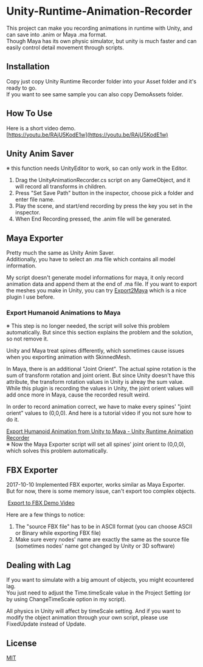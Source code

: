 # Unity-Runtime-Animation-Recorder
  
  This project can make you recording animations in runtime with Unity, and can save into .anim or Maya .ma format.  
  Though Maya has its own physic simulator, but unity is much faster and can easily control detail movement through scripts.  
    
## Installation
  
  Copy just copy Unity Runtime Recorder folder into your Asset folder and it's ready to go.  
  If you want to see same sample you can also copy DemoAssets folder.
  
  
## How To Use

  Here is a short video demo.  
  [https://youtu.be/RAjU5KodE1w](https://youtu.be/RAjU5KodE1w)

## Unity Anim Saver
※ this function needs UnityEditor to work, so can only work in the Editor.

  1. Drag the UnityAnimationRecorder.cs script on any GameObject, and it will record all transforms in children.  
  2. Press "Set Save Path" button in the inspector, choose pick a folder and enter file name.
  3. Play the scene, and start/end recording by press the key you set in the inspector.
  4. When End Recording pressed, the .anim file will be generated.
  
## Maya Exporter

  Pretty much the same as Unity Anim Saver.  
  Additionally, you have to select an .ma file which contains all model information.  
  
  My script doesn't generate model informations for maya, it only record animation data and append them at the end of .ma file.
  If you want to export the meshes you make in Unity, you can try [Export2Maya](https://www.assetstore.unity3d.com/en/#!/content/17079) which is a nice plugin I use before.
  
### Export Humanoid Animations to Maya

  ※ This step is no longer needed, the script will solve this problem automatically. But since this section explains the problem and the solution, so not remove it.

  Unity and Maya treat spines differently, which sometimes cause issues when you exporting animation with SkinnedMesh.
    
  In Maya, there is an additional "Joint Orient". The actual spine rotation is the sum of transform rotation and joint orient. But since Unity doesn't have this attribute, the transform rotation values in Unity is alreay the sum value. While this plugin is recording the values in Unity, the joint orient values will add once more in Maya, cause the recorded result weird.  
  
  In order to record animation correct, we have to make every spines' "joint orient" values to (0,0,0). And here is a tutorial video if you not sure how to do it.
    
  [Export Humanoid Animation from Unity to Maya - Unity Runtime Animation Recorder](https://youtu.be/Ooxg-rFPTcM)  
  ※ Now the Maya Exporter script will set all spines' joint orient to (0,0,0), which solves this problem automatically.

## FBX Exporter
  
  2017-10-10 Implemented FBX exporter, works similar as Maya Exporter.  
  But for now, there is some memory issue, can't export too complex objects.  
    
  [Export to FBX Demo Video](https://www.youtube.com/watch?v=Hy2U0UYp6cA)
  
  Here are a few things to notice:
  
  1. The "source FBX file" has to be in ASCII format (you can choose ASCII or Binary while exporting FBX file)
  2. Make sure every nodes' name are exactly the same as the source file  
  (sometimes nodes' name got changed by Unity or 3D software)
  

## Dealing with Lag

  If you want to simulate with a big amount of objects, you might ecountered lag.  
  You just need to adjust the Time.timeScale value in the Project Setting (or by using ChangeTimeScale option in my script).  
    
  All physics in Unity will affect by timeScale setting.
  And if you want to modify the object animation through your own script, please use FixedUpdate instead of Update.  
  
## License
[MIT](https://github.com/newyellow/Unity-Runtime-Animation-Recorder/blob/master/LICENSE.md)
